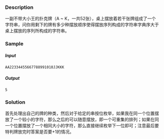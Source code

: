 ### Description

一副不带大小王的扑克牌（A ~ K，一共52张），桌上摆放着若干张牌组成了一个字符串，问你用剩下的牌有多少种摆放顺序使得摆放序列构成的字符串字典序大于桌上摆放的序列所构成的字符串。

### Sample

##### Input

```
AA22334455667788991010JJKKK
```

##### Output

```
5
```

### Solution

首先处理出自己的牌的种类，然后对于给定的串按位枚举，如果我在同一个位置摆放了一个较小的字符，那么之后的可以随意摆放，即一个可重集的排列；如果在同一个位置摆放了一个相同大小的字符，那么直接继续枚举下一位即可；注意最后要特判牌放完时答案是否要+1的情况。
